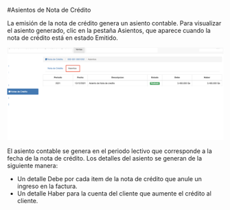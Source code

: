 #Asientos de Nota de Crédito

La emisión de la nota de crédito genera un asiento contable.
Para visualizar el asiento generado, clic en la pestaña Asientos, que aparece cuando
la nota de crédito está en estado Emitido.

![Asientos de Nota de Crédito](img/asientos_de_nota_de_credito.png)

El asiento contable se genera en el periodo lectivo que corresponde a la fecha de la nota de crédito.
Los detalles del asiento se generan de la siguiente manera:

- Un detalle Debe por cada item de la nota de crédito que anule un ingreso en la factura.
- Un detalle Haber para la cuenta del cliente que aumente el crédito al cliente.